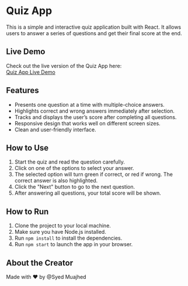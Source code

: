 # Quiz App


This is a simple and interactive quiz application built with React. It allows users to answer a series of questions and get their final score at the end.

## Live Demo

Check out the live version of the Quiz App here:  
[Quiz App Live Demo](https://quiz-app-mujahed.netlify.app/)

## Features

- Presents one question at a time with multiple-choice answers.
- Highlights correct and wrong answers immediately after selection.
- Tracks and displays the user’s score after completing all questions.
- Responsive design that works well on different screen sizes.
- Clean and user-friendly interface.

## How to Use

1. Start the quiz and read the question carefully.
2. Click on one of the options to select your answer.
3. The selected option will turn green if correct, or red if wrong. The correct answer is also highlighted.
4. Click the "Next" button to go to the next question.
5. After answering all questions, your total score will be shown.

## How to Run

1. Clone the project to your local machine.
2. Make sure you have Node.js installed.
3. Run `npm install` to install the dependencies.
4. Run `npm start` to launch the app in your browser.

## About the Creator

Made with ❤️ by @Syed Muajhed


